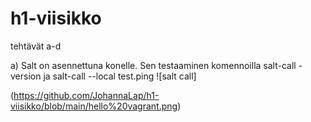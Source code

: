 # h1-viisikko
tehtävät a-d 

a) Salt on asennettuna konelle. Sen testaaminen komennoilla salt-call -version ja salt-call --local test.ping
![salt call]

(https://github.com/JohannaLap/h1-viisikko/blob/main/hello%20vagrant.png)

